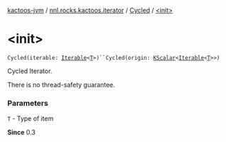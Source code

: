 [kactoos-jvm](../../index.md) / [nnl.rocks.kactoos.iterator](../index.md) / [Cycled](index.md) / [&lt;init&gt;](./-init-.md)

# &lt;init&gt;

`Cycled(iterable: `[`Iterable`](https://kotlinlang.org/api/latest/jvm/stdlib/kotlin.collections/-iterable/index.html)`<`[`T`](index.md#T)`>)``Cycled(origin: `[`KScalar`](../../nnl.rocks.kactoos/-k-scalar.md)`<`[`Iterable`](https://kotlinlang.org/api/latest/jvm/stdlib/kotlin.collections/-iterable/index.html)`<`[`T`](index.md#T)`>>)`

Cycled Iterator.

There is no thread-safety guarantee.

### Parameters

`T` - Type of item

**Since**
0.3


